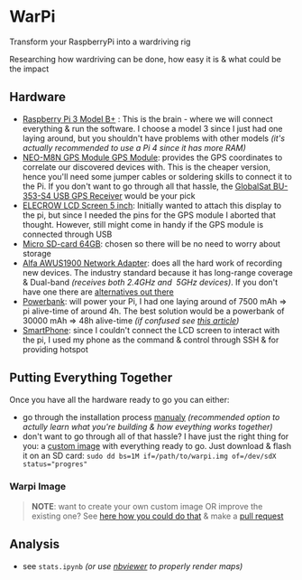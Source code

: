 # WarPi

Transform your RaspberryPi into a wardriving rig

Researching how wardriving can be done, how easy it is & what could be the impact


## Hardware
- [Raspberry Pi 3 Model B+](https://www.raspberrypi.com/products/raspberry-pi-3-model-b-plus/) : This is the brain - where we will connect everything & run the software. I choose a model 3 since I just had one laying around, but you shouldn't have problems with other models *(it's actually recommended to use a Pi 4 since it has more RAM)*
- [NEO-M8N GPS Module GPS Module](https://www.makerlab-electronics.com/product/ublox-neo-m8n-gps-module/): provides the GPS coordinates to correlate our discovered devices with. This is the cheaper version, hence you'll need some jumper cables or soldering skills to connect it to the Pi. If you don't want to go through all that hassle, the [GlobalSat BU-353-S4 USB GPS Receiver](https://www.amazon.com/GlobalSat-BU-353-S4-Receiver-Black-Improved-New/dp/B098L799NH) would be your pick
- [ELECROW LCD Screen 5 inch](https://www.amazon.com/Elecrow-800x480-Interface-Supports-Raspberry/dp/B013JECYF2): Initially wanted to attach this display to the pi, but since I needed the pins for the GPS module I aborted that thought. However, still might come in handy if the GPS module is connected through USB
- [Micro SD-card 64GB](): chosen so there will be no need to worry about storage
- [Alfa AWUS1900 Network Adapter](https://www.alfa.com.tw/products/awus1900?variant=36473966231624): does all the hard work of recording new devices. The industry standard because it has long-range coverage & Dual-band *(receives both 2.4GHz and  5GHz devices)*. If you don't have one there are [alternatives out there](https://www.youtube.com/watch?v=5MOsY3VNLK8)
- [Powerbank](): will power your Pi, I had one laying around of 7500 mAh => pi alive-time of around 4h. The best solution would be a powerbank of 30000 mAh => 48h alive-time *(if confused see [this article](https://www.powerbankexpert.com/best-raspberry-pi-power-bank/))*
- [SmartPhone](): since I couldn't connect the LCD screen to interact with the pi, I used my phone as the command & control through SSH & for providing hotspot

## Putting Everything Together

Once you have all the hardware ready to go you can either:
- go through the installation process [manualy](./docs/manual_install.md) *(recommended option to actully learn what you're building & how eveything works together)*
- don't want to go through all of that hassle? I have just the right thing for you: a [custom image](https://github.com/vlagh3/warpi/releases) with everything ready to go. Just download & flash it on an SD card: `sudo dd bs=1M if=/path/to/warpi.img of=/dev/sdX status="progres"`

### Warpi Image

> **NOTE**: want to create your own custom image OR improve the existing one? See [here how you could do that](./docs/custom_image.md) & make a [pull request](https://github.com/vlagh3/warpi/pulls)

## Analysis
- see `stats.ipynb` *(or use [nbviewer](https://nbviewer.org/github/vlagh3/warpi/blob/main/stats.ipynb) to properly render maps)*

